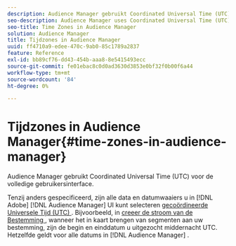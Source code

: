 ```yaml
---
description: Audience Manager gebruikt Coordinated Universal Time (UTC) voor de volledige gebruikersinterface.
seo-description: Audience Manager uses Coordinated Universal Time (UTC) across its entire UI.
seo-title: Time Zones in Audience Manager
solution: Audience Manager
title: Tijdzones in Audience Manager
uuid: ff4710a9-edee-470c-9ab0-85c1789a2837
feature: Reference
exl-id: bb89cf76-dd43-454b-aaa8-8e5415493ecc
source-git-commit: fe01ebac8c0d0ad3630d3853e0bf32f0b00f6a44
workflow-type: tm+mt
source-wordcount: '84'
ht-degree: 0%

---
```


# Tijdzones in Audience Manager{#time-zones-in-audience-manager}

Audience Manager gebruikt Coordinated Universal Time (UTC) voor de volledige gebruikersinterface.

Tenzij anders gespecificeerd, zijn alle data en datumwaaiers u in [!DNL Adobe] [!DNL Audience Manager] UI kunt selecteren [&#x200B; gecoördineerde Universele Tijd (UTC) &#x200B;](https://www.timeanddate.com/worldclock/timezone/utc). Bijvoorbeeld, in [&#x200B; creeer de stroom van de Bestemming &#x200B;](../features/destinations/create-cookie-destination.md#segments-mapping), wanneer het in kaart brengen van segmenten aan uw bestemming, zijn de begin en einddatum u uitgezocht middernacht UTC. Hetzelfde geldt voor alle datums in [!DNL Audience Manager] .

